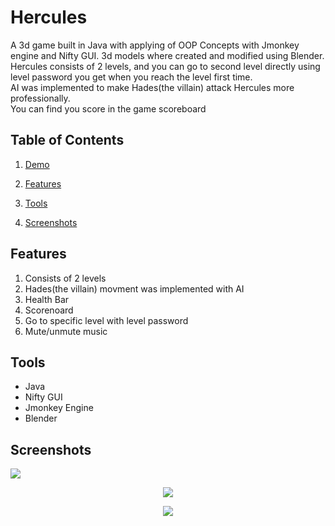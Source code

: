 # Hercules
A 3d game built in Java with applying of OOP Concepts with Jmonkey engine and Nifty GUI. 3d models where created and modified using Blender.<br>
Hercules consists of 2 levels, and you can go to second level directly using level password you get when you reach the level first time.<br>
AI was implemented to make Hades(the villain) attack Hercules more professionally.<br>
You can find you score in the game scoreboard

## Table of Contents
1) [Demo](https://besh-chat.herokuapp.com)

2) [Features](features)

3) [Tools](#tools)

4) [Screenshots](#screenshots)

## Features
1) Consists of 2 levels
2) Hades(the villain) movment was implemented with AI
3) Health Bar
4) Scorenoard
5) Go to specific level with level password
6) Mute/unmute music

## Tools
- Java
- Nifty GUI
- Jmonkey Engine
- Blender

## Screenshots
<img src="https://i.ibb.co/tZ0DhJ4/1.png" >
<p align="center">
  <img src="https://i.ibb.co/jGFBF3L/2.png" >
</p>
<p align="center">
  <img src="https://i.ibb.co/g78kZwK/3.png" >
</p>
